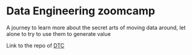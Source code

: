 # Data Engineering zoomcamp

A journey to learn more about the secret arts of moving data around, let alone to try to use them to generate value

Link to the repo of [DTC](https://github.com/DataTalksClub/data-engineering-zoomcamp)
